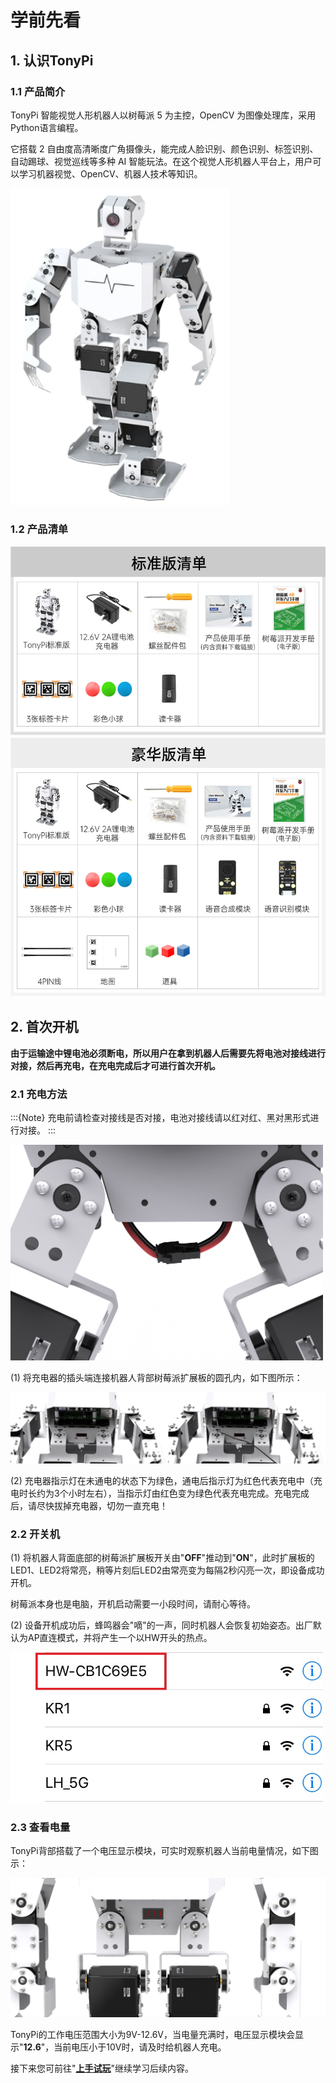 # 学前先看

## 1. 认识TonyPi

### 1.1 产品简介

TonyPi 智能视觉人形机器人以树莓派 5 为主控，OpenCV 为图像处理库，采用 Python语言编程。

它搭载 2 自由度高清晰度广角摄像头，能完成人脸识别、颜色识别、标签识别、自动踢球、视觉巡线等多种 AI 智能玩法。在这个视觉人形机器人平台上，用户可以学习机器视觉、OpenCV、机器人技术等知识。

<img class="common_img" src="../_static/media/1.getting_ready/1.1/image1.png" style="width:350px" />

### 1.2 产品清单

<img class="common_img" src="../_static/media/1.getting_ready/1.1/image12.png"/>

<img class="common_img" src="../_static/media/1.getting_ready/1.1/image13.png" />

## 2. 首次开机

**由于运输途中锂电池必须断电，所以用户在拿到机器人后需要先将电池对接线进行对接，然后再充电，在充电完成后才可进行首次开机。**

### 2.1 充电方法

:::{Note}
充电前请检查对接线是否对接，电池对接线请以红对红、黑对黑形式进行对接。
:::

<img class="common_img" src="../_static/media/1.getting_ready/2.1/image1.png" style="width:500px" />

(1) 将充电器的插头端连接机器人背部树莓派扩展板的圆孔内，如下图所示：

<img src="../_static/media/1.getting_ready/2.1/image2.png" style="width:700px" />

(2) 充电器指示灯在未通电的状态下为绿色，通电后指示灯为红色代表充电中（充电时长约为3个小时左右），当指示灯由红色变为绿色代表充电完成。充电完成后，请尽快拔掉充电器，切勿一直充电！

### 2.2 开关机

(1) 将机器人背面底部的树莓派扩展板开关由"**OFF**"推动到"**ON**"，此时扩展板的LED1、LED2将常亮，稍等片刻后LED2由常亮变为每隔2秒闪亮一次，即设备成功开机。

树莓派本身也是电脑，开机启动需要一小段时间，请耐心等待。

(2) 设备开机成功后，蜂鸣器会"嘀"的一声，同时机器人会恢复初始姿态。出厂默认为AP直连模式，并将产生一个以HW开头的热点。

<img class="common_img" src="../_static/media/1.getting_ready/2.1/image3.jpeg" style="width:500px" />

### 2.3 查看电量

TonyPi背部搭载了一个电压显示模块，可实时观察机器人当前电量情况，如下图示：

<img src="../_static/media/1.getting_ready/2.1/image4.png" style="width:600px" class="common_img" />

TonyPi的工作电压范围大小为9V-12.6V，当电量充满时，电压显示模块会显示"**12.6**"，当前电压小于10V时，请及时给机器人充电。

接下来您可前往"**[上手试玩](https://docs.hiwonder.com/projects/TonyPi/en/latest/docs/2.quick_user_experience.html)**"继续学习后续内容。
